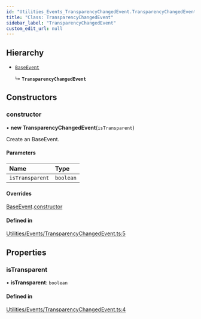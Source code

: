```yaml
---
id: "Utilities_Events_TransparencyChangedEvent.TransparencyChangedEvent"
title: "Class: TransparencyChangedEvent"
sidebar_label: "TransparencyChangedEvent"
custom_edit_url: null
---
```




## Hierarchy

- [`BaseEvent`](../Utilities_BaseEvent.BaseEvent)

  ↳ **`TransparencyChangedEvent`**

## Constructors

### constructor

• **new TransparencyChangedEvent**(`isTransparent`)

Create an BaseEvent.

#### Parameters

| Name | Type |
| :------ | :------ |
| `isTransparent` | `boolean` |

#### Overrides

[BaseEvent](../Utilities_BaseEvent.BaseEvent).[constructor](../Utilities_BaseEvent.BaseEvent#constructor)

#### Defined in

[Utilities/Events/TransparencyChangedEvent.ts:5](https://github.com/ZeaInc/zea-engine/blob/9080cb30e/src/Utilities/Events/TransparencyChangedEvent.ts#L5)

## Properties

### isTransparent

• **isTransparent**: `boolean`

#### Defined in

[Utilities/Events/TransparencyChangedEvent.ts:4](https://github.com/ZeaInc/zea-engine/blob/9080cb30e/src/Utilities/Events/TransparencyChangedEvent.ts#L4)

